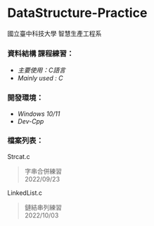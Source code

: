 # DataStructure-Practice

國立臺中科技大學 智慧生產工程系  

### 資料結構 課程練習：
+ *主要使用：C語言*  
+ *Mainly used : C*  

### 開發環境：
+ *Windows 10/11*
+ *Dev-Cpp*

### 檔案列表：
Strcat.c
> 字串合併練習  
> 2022/09/23

LinkedList.c  
> 鏈結串列練習  
> 2022/10/03  
